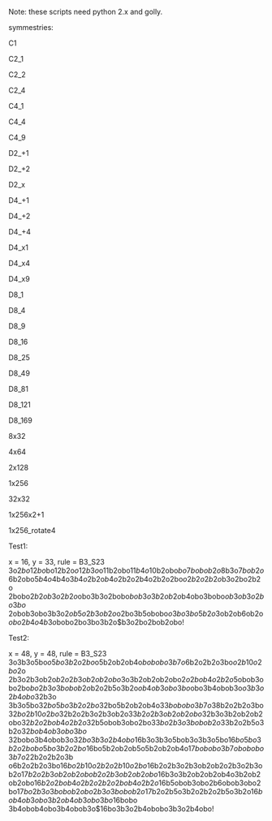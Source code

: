 Note: these scripts need python 2.x and golly.


symmestries:

C1

C2_1

C2_2

C2_4

C4_1

C4_4

C4_9

D2_+1

D2_+2

D2_x

D4_+1

D4_+2

D4_+4

D4_x1

D4_x4

D4_x9

D8_1

D8_4

D8_9

D8_16

D8_25

D8_49

D8_81

D8_121

D8_169

8x32

4x64

2x128

1x256

32x32

1x256x2+1

1x256_rotate4

Test1:

x = 16, y = 33, rule = B3_S23
3o$2bo12bo$bo12b2o$o12b3o$o11b2obo$11b4o$10b2obo$bo7bobob2o$8b3o$7bob
2o$6b2obo$5b4o$4b4o$3b4o$2b2o$b4o2$b2o2b4o2b2o2bo$o2b2o2b2o$b3o2bo2b2o
2bobo$2b2ob3o2b2o$obo3b3o2bobo$bob3o3b2ob2o$b4obo3bobo$ob3ob3o2bo3bo$
2obob3obo3b3o$2ob5o2b3ob2o$o2bo3b5obobo$o3bo3bo5b2o$3ob2ob6ob2o$obo2b
4o4b3o$bobo2bo3bo3b2o$b3o2bo2bob2obo!

Test2:

x = 48, y = 48, rule = B3_S23
3o3b3o5bo$o5bo3b2o2bo$o5b2ob2ob4o$bobobo3b7o$6b2o2b2o3bo$o2b10o2bo$2o
2b3o2b3ob2o$b2o2b3ob2ob2obo$3o3b2ob2ob2obo$2o2bob4o2b2o$5obob3obo2bo$b
o2b3o3bobob2o$b2o2b5o3b2o$ob4ob3obo3bo$obo3b4obob3o$o3b3o2b4obo$32b3o
3b3o5bo$32bo5bo3b2o2bo$32bo5b2ob2ob4o$33bobobo3b7o$38b2o2b2o3bo$32bo2b
10o2bo$32b2o2b3o2b3ob2o$33b2o2b3ob2ob2obo$32b3o3b2ob2ob2obo$32b2o2bob
4o2b2o$32b5obob3obo2bo$33bo2b3o3bobob2o$33b2o2b5o3b2o$32bob4ob3obo3bo$
32bobo3b4obob3o$32bo3b3o2b4obo$16b3o3b3o5bob3o3b3o5bo$16bo5bo3b2o2bobo
5bo3b2o2bo$16bo5b2ob2ob5o5b2ob2ob4o$17bobobo3b7obobobo3b7o$22b2o2b2o3b
o6b2o2b2o3bo$16bo2b10o2b2o2b10o2bo$16b2o2b3o2b3ob2ob2o2b3o2b3ob2o$17b
2o2b3ob2ob2obob2o2b3ob2ob2obo$16b3o3b2ob2ob2ob4o3b2ob2ob2obo$16b2o2bob
4o2b2o2b2o2bob4o2b2o$16b5obob3obo2b6obob3obo2bo$17bo2b3o3bobob2obo2b3o
3bobob2o$17b2o2b5o3b2o2b2o2b5o3b2o$16bob4ob3obo3b2ob4ob3obo3bo$16bobo
3b4obob4obo3b4obob3o$16bo3b3o2b4obobo3b3o2b4obo!
